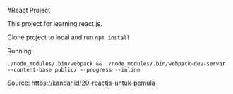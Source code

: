 #React Project

This project for learning react js.

Clone project to local and run `npm install`

Running:

```
./node_modules/.bin/webpack && ./node_modules/.bin/webpack-dev-server --content-base public/ --progress --inline
```

Source: https://kandar.id/20-reactjs-untuk-pemula
